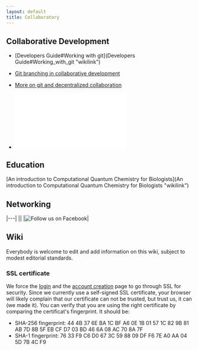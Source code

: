 ```yaml
---
layout: default
title: Collaboratory
---
```


Collaborative Development
-------------------------

-   [Developers Guide\#Working with git](Developers Guide#Working_with_git "wikilink")

-   [Git branching in collaborative development](http://nvie.com/posts/a-successful-git-branching-model/)

-   [More on git and decentralized collaboration](http://wwwhome.cs.utwente.nl/~michaelw/projects/git-setup.html)

-   ![ Democratized Science and Instrumentation](P-7-2012-DemocratizedScienceInstrumentation-v1.pdf "fig: Democratized Science and Instrumentation")

Education
---------

[An introduction to Computational Quantum Chemistry for Biologists](An introduction to Computational Quantum Chemistry for Biologists "wikilink")

Networking
----------

|---|
|<googlePage/>|
|![Follow us on Facebook](FacebookButton.jpg "Follow us on Facebook")|

Wiki
----

Everybody is welcome to edit and add information on this wiki, subject to modest editorial standards.

### SSL certificate

We force the [login](http://www.freeon.org/index.php?title=Special:UserLogin) and the [account creation](http://www.freeon.org/index.php?title=Special:UserLogin&type=signup) page to go through SSL for security. Since we currently use a self-signed SSL certificate, your browser will likely complain that our certificate can not be trusted, but trust us, it can (we made it). You can verify that you are using the right certificate by comparing the certificat's fingerprint. It should be:

-   SHA-256 fingerprint: 44 4B 37 6E BA 1C BF A6 0E 1B 01 57 1C 82 9B 81 AB 7D 8B 5F EB CF D7 03 BD 46 6A 08 AC 70 8A 7F
-   SHA-1 fingerprint: 76 33 F9 C6 D0 67 3C 59 88 09 DF F6 7E A0 AA 04 5D 7B 4C F9

